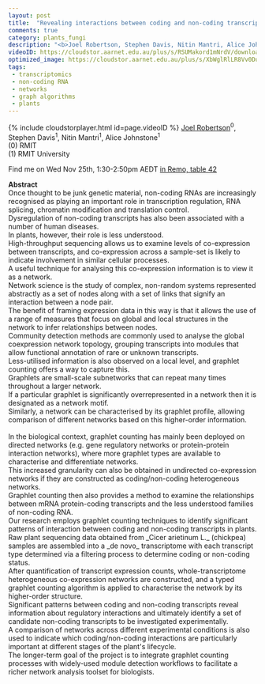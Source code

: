 ```yaml
---
layout: post
title:  "Revealing interactions between coding and non-coding transcripts in plants using heterogeneous networks"
comments: true
category: plants_fungi
description: "<b>Joel Robertson, Stephen Davis, Nitin Mantri, Alice Johnstone</b><br/>Once thought to be junk genetic material, non-codi..."
videoID: https://cloudstor.aarnet.edu.au/plus/s/RSUMakord1mNrdV/download
optimized_image: https://cloudstor.aarnet.edu.au/plus/s/XbWglRlLR8Vv0Du/download
tags:
 - transcriptomics
 - non-coding RNA
 - networks
 - graph algorithms
 - plants
---
```

{% include cloudstorplayer.html id=page.videoID %}
<u>Joel Robertson</u><sup>0</sup>, Stephen Davis<sup>1</sup>, Nitin Mantri<sup>1</sup>, Alice Johnstone<sup>1</sup><br/>
\(0\) RMIT<br/>
\(1\) RMIT University

Find me on Wed Nov 25th, 1:30-2:50pm AEDT [in Remo, table 42](https://live.remo.co/e/abacbs2020-day-2/register)

<b>Abstract</b><br/>
Once thought to be junk genetic material, non-coding RNAs are increasingly recognised as playing an important role in transcription regulation, RNA splicing, chromatin modification and translation control.<br/>Dysregulation of non-coding transcripts has also been associated with a number of human diseases.<br/>In plants, however, their role is less understood.<br/>High-throughput sequencing allows us to examine levels of co-expression between transcripts, and co-expression across a sample-set is likely to indicate involvement in similar cellular processes.<br/>A useful technique for analysing this co-expression information is to view it as a network.<br/>Network science is the study of complex, non-random systems represented abstractly as a set of nodes along with a set of links that signify an interaction between a node pair.<br/>The benefit of framing expression data in this way is that it allows the use of a range of measures that focus on global and local structures in the network to infer relationships between nodes.<br/>Community detection methods are commonly used to analyse the global coexpression network topology, grouping transcripts into modules that allow functional annotation of rare or unknown transcripts.<br/>Less-utilised information is also observed on a local level, and graphlet counting offers a way to capture this.<br/>Graphlets are small-scale subnetworks that can repeat many times throughout a larger network.<br/>If a particular graphlet is significantly overrepresented in a network then it is designated as a network motif.<br/>Similarly, a network can be characterised by its graphlet profile, allowing comparison of different networks based on this higher-order information.<br/><br/>In the biological context, graphlet counting has mainly been deployed on directed networks \(e.g. gene regulatory networks or protein-protein interaction networks\), where more graphlet types are available to characterise and differentiate networks.<br/>This increased granularity can also be obtained in undirected co-expression networks if they are constructed as coding/non-coding heterogeneous networks.<br/>Graphlet counting then also provides a method to examine the relationships between mRNA protein-coding transcripts and the less understood families of non-coding RNA.<br/>Our research employs graphlet counting techniques to identify significant patterns of interaction between coding and non-coding transcripts in plants.<br/>Raw plant sequencing data obtained from \_Cicer arietinum L.\_ \(chickpea\) samples are assembled into a \_de novo\_ transcriptome with each transcript type determined via a filtering process to determine coding or non-coding status.<br/>After quantification of transcript expression counts, whole-transcriptome heterogeneous co-expression networks are constructed, and a typed graphlet counting algorithm is applied to characterise the network by its higher-order structure.<br/>Significant patterns between coding and non-coding transcripts reveal information about regulatory interactions and ultimately identify a set of candidate non-coding transcripts to be investigated experimentally. <br/>A comparison of networks across different experimental conditions is also used to indicate which coding/non-coding interactions are particularly important at different stages of the plant's lifecycle.<br/>The longer-term goal of the project is to integrate graphlet counting processes with widely-used module detection workflows to facilitate a richer network analysis toolset for biologists.<br/>
